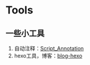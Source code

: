 # Tools
一些小工具
---

1. 自动注释：[Script_Annotation](https://github.com/ioutime/Tools/tree/master/Script_Annotation)
2. hexo工具，博客：[blog-hexo](https://github.com/ioutime/Tools/tree/master/blog-hexo)

